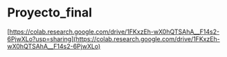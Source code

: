 # Proyecto_final
[https://colab.research.google.com/drive/1FKxzEh-wX0hQTSAhA__F14s2-6PjwXLo?usp=sharing](https://colab.research.google.com/drive/1FKxzEh-wX0hQTSAhA__F14s2-6PjwXLo)

